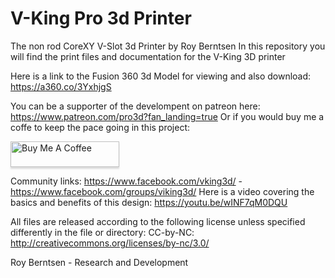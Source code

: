 # V-King Pro 3d Printer
The non rod CoreXY V-Slot 3d Printer by Roy Berntsen
In this repository you will find the print files and documentation for the V-King 3D printer

Here is a link to the Fusion 360 3d Model for viewing and also download: https://a360.co/3YxhjgS

You can be a supporter of the develompent on patreon here: https://www.patreon.com/pro3d?fan_landing=true
Or if you would buy me a coffe to keep the pace going in this project:

<a href="https://www.buymeacoffee.com/pro3d" target="_blank"><img src="https://www.buymeacoffee.com/assets/img/custom_images/yellow_img.png" alt="Buy Me A Coffee" style="height: 41px !important;width: 174px !important;box-shadow: 0px 3px 2px 0px rgba(190, 190, 190, 0.5) !important;-webkit-box-shadow: 0px 3px 2px 0px rgba(190, 190, 190, 0.5) !important;" ></a>

Community links: https://www.facebook.com/vking3d/ - https://www.facebook.com/groups/viking3d/
Here is a video covering the basics and benefits of this design: https://youtu.be/wINF7qM0DQU

All files are released according to the following license unless specified differently in the file or directory:
CC-by-NC: http://creativecommons.org/licenses/by-nc/3.0/

Roy Berntsen - Research and Development
